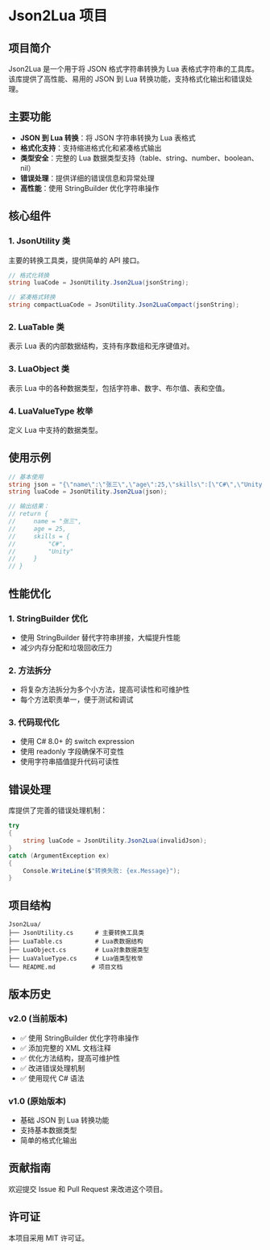 # Json2Lua 项目

## 项目简介

Json2Lua 是一个用于将 JSON 格式字符串转换为 Lua 表格式字符串的工具库。该库提供了高性能、易用的 JSON 到 Lua 转换功能，支持格式化输出和错误处理。

## 主要功能

- **JSON 到 Lua 转换**：将 JSON 字符串转换为 Lua 表格式
- **格式化支持**：支持缩进格式化和紧凑格式输出
- **类型安全**：完整的 Lua 数据类型支持（table、string、number、boolean、nil）
- **错误处理**：提供详细的错误信息和异常处理
- **高性能**：使用 StringBuilder 优化字符串操作

## 核心组件

### 1. JsonUtility 类
主要的转换工具类，提供简单的 API 接口。

```csharp
// 格式化转换
string luaCode = JsonUtility.Json2Lua(jsonString);

// 紧凑格式转换
string compactLuaCode = JsonUtility.Json2LuaCompact(jsonString);
```

### 2. LuaTable 类
表示 Lua 表的内部数据结构，支持有序数组和无序键值对。

### 3. LuaObject 类
表示 Lua 中的各种数据类型，包括字符串、数字、布尔值、表和空值。

### 4. LuaValueType 枚举
定义 Lua 中支持的数据类型。

## 使用示例

```csharp
// 基本使用
string json = "{\"name\":\"张三\",\"age\":25,\"skills\":[\"C#\",\"Unity\"]}";
string luaCode = JsonUtility.Json2Lua(json);

// 输出结果：
// return {
//     name = "张三",
//     age = 25,
//     skills = {
//         "C#",
//         "Unity"
//     }
// }
```

## 性能优化

### 1. StringBuilder 优化
- 使用 StringBuilder 替代字符串拼接，大幅提升性能
- 减少内存分配和垃圾回收压力

### 2. 方法拆分
- 将复杂方法拆分为多个小方法，提高可读性和可维护性
- 每个方法职责单一，便于测试和调试

### 3. 代码现代化
- 使用 C# 8.0+ 的 switch expression
- 使用 readonly 字段确保不可变性
- 使用字符串插值提升代码可读性

## 错误处理

库提供了完善的错误处理机制：

```csharp
try
{
    string luaCode = JsonUtility.Json2Lua(invalidJson);
}
catch (ArgumentException ex)
{
    Console.WriteLine($"转换失败: {ex.Message}");
}
```

## 项目结构

```
Json2Lua/
├── JsonUtility.cs      # 主要转换工具类
├── LuaTable.cs         # Lua表数据结构
├── LuaObject.cs        # Lua对象数据类型
├── LuaValueType.cs     # Lua值类型枚举
└── README.md          # 项目文档
```

## 版本历史

### v2.0 (当前版本)
- ✅ 使用 StringBuilder 优化字符串操作
- ✅ 添加完整的 XML 文档注释
- ✅ 优化方法结构，提高可维护性
- ✅ 改进错误处理机制
- ✅ 使用现代 C# 语法

### v1.0 (原始版本)
- 基础 JSON 到 Lua 转换功能
- 支持基本数据类型
- 简单的格式化输出

## 贡献指南

欢迎提交 Issue 和 Pull Request 来改进这个项目。

## 许可证

本项目采用 MIT 许可证。 